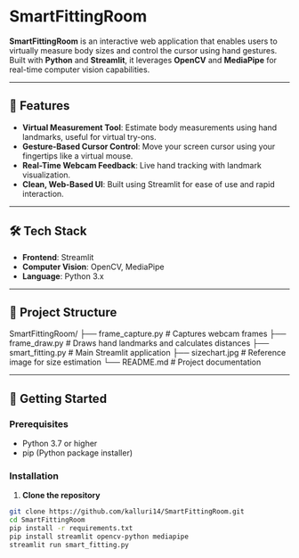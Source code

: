 # SmartFittingRoom

**SmartFittingRoom** is an interactive web application that enables users to virtually measure body sizes and control the cursor using hand gestures. Built with **Python** and **Streamlit**, it leverages **OpenCV** and **MediaPipe** for real-time computer vision capabilities.

---

## 🧠 Features

- **Virtual Measurement Tool**: Estimate body measurements using hand landmarks, useful for virtual try-ons.
- **Gesture-Based Cursor Control**: Move your screen cursor using your fingertips like a virtual mouse.
- **Real-Time Webcam Feedback**: Live hand tracking with landmark visualization.
- **Clean, Web-Based UI**: Built using Streamlit for ease of use and rapid interaction.

---

## 🛠️ Tech Stack

- **Frontend**: Streamlit
- **Computer Vision**: OpenCV, MediaPipe
- **Language**: Python 3.x

---

## 📁 Project Structure

SmartFittingRoom/
├── frame_capture.py # Captures webcam frames
├── frame_draw.py # Draws hand landmarks and calculates distances
├── smart_fitting.py # Main Streamlit application
├── sizechart.jpg # Reference image for size estimation
└── README.md # Project documentation


---

## 🚀 Getting Started

### Prerequisites

- Python 3.7 or higher
- pip (Python package installer)

### Installation

1. **Clone the repository**

```bash
git clone https://github.com/kalluri14/SmartFittingRoom.git
cd SmartFittingRoom
pip install -r requirements.txt
pip install streamlit opencv-python mediapipe
streamlit run smart_fitting.py
```
